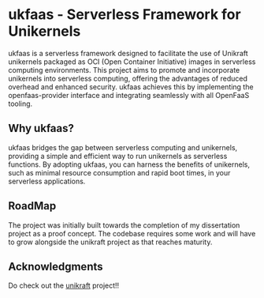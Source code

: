 # ukfaas - Serverless Framework for Unikernels

ukfaas is a serverless framework designed to facilitate the use of Unikraft unikernels packaged as OCI (Open Container Initiative) images in serverless computing environments. This project aims to promote and incorporate unikernels into serverless computing, offering the advantages of reduced overhead and enhanced security. ukfaas achieves this by implementing the openfaas-provider interface and integrating seamlessly with all OpenFaaS tooling.

## Why ukfaas?

ukfaas bridges the gap between serverless computing and unikernels, providing a simple and efficient way to run unikernels as serverless functions. By adopting ukfaas, you can harness the benefits of unikernels, such as minimal resource consumption and rapid boot times, in your serverless applications.


## RoadMap

The project was initially built towards the completion of my dissertation project as a proof concept. The codebase requires some work and will have to grow alongside the unikraft project as that reaches maturity.

## Acknowledgments
Do check out the [unikraft](https://unikraft.org/) project!!